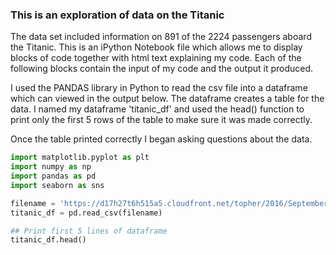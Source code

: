### This is an exploration of data on the Titanic
<p>The data set included information on 891 of the 2224 passengers aboard the Titanic.  This is an iPython Notebook file which allows me to display blocks of code together with html text explaining my code.  Each of the following blocks contain the input of my code and the output it produced.</p>  

<p>I used the PANDAS library in Python to read the csv file into a dataframe which can viewed in the output below.  The dataframe creates a table for the data.  I named my dataframe 'titanic_df' and used the head() function to print only the first 5 rows of the table to make sure it was made correctly.</p>

<p>Once the table printed correctly I began asking questions about the data.</p>

``` Python
import matplotlib.pyplot as plt
import numpy as np
import pandas as pd
import seaborn as sns

filename = 'https://d17h27t6h515a5.cloudfront.net/topher/2016/September/57e9a84c_titanic-data/titanic-data.csv'
titanic_df = pd.read_csv(filename)

## Print first 5 lines of dataframe
titanic_df.head()
```
